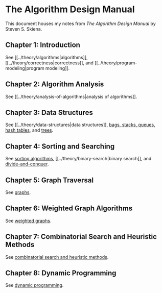 # The Algorithm Design Manual

This document houses my notes from _The Algorithm Design Manual_ by Steven S.
Skiena.

## Chapter 1: Introduction

See [[../theory/algorithms|algorithms]], [[../theory/correctness|correctness]],
and [[../theory/program-modeling|program modeling]].

## Chapter 2: Algorithm Analysis

See [[../theory/analysis-of-algorithms|analysis of algorithms]].

## Chapter 3: Data Structures

See [[../theory/data-structures|data structures]],
[bags, stacks, queues](../theory/bags-stacks-queues.org),
[hash tables](../theory/hash-tables.org), and [trees](../theory/trees.org).

## Chapter 4: Sorting and Searching

See [sorting algorithms](../theory/sorting-algorithms.org),
[[../theory/binary-search|binary search]], and
[divide-and-conquer](../theory/divide-and-conquer.org).

## Chapter 5: Graph Traversal

See [graphs](../theory/graphs.org).

## Chapter 6: Weighted Graph Algorithms

See [weighted graphs](../theory/weighted-graphs.org).

## Chapter 7: Combinatorial Search and Heuristic Methods

See
[combinatorial search and heuristic methods](../theory/combinatorial-search-and-heuristic-methods.org).

## Chapter 8: Dynamic Programming

See [dynamic programming](../theory/dynamic-programming.org).

